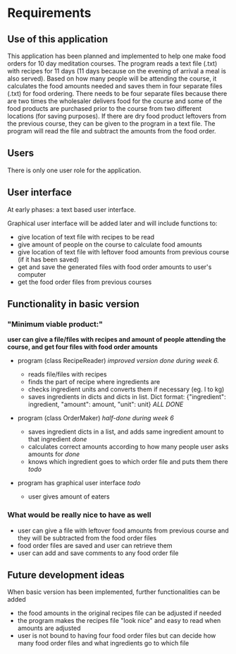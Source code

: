 # Requirements

## Use of this application

 
This application has been planned and implemented to help one make food orders for 10 day meditation courses. The program reads a text file (.txt) with recipes for 11 days (11 days because on the evening of arrival a meal is also served). Based on how many people will be attending the course, it calculates the food amounts needed and saves them in four separate files (.txt) for food ordering. There needs to be four separate files because there are two times the wholesaler delivers food for the course and some of the food products are purchased prior to the course from two different locations (for saving purposes). If there are dry food product leftovers from the previous course, they can be given to the program in a text file. The program will read the file and subtract the amounts from the food order.

## Users

There is only one user role for the application. 


## User interface

At early phases: a text based user interface.

Graphical user interface will be added later and will include functions to:

- give location of text file with recipes to be read
- give amount of people on the course to calculate food amounts
- give location of text file with leftover food amounts from previous course (if it has been saved)
- get and save the generated files with food order amounts to user's computer
- get the food order files from previous courses 


## Functionality in basic version

### "Minimum viable product:"


 **user can give a file/files with recipes and amount of people attending the course, and get four files with food order amounts**

 - program (class RecipeReader) *improved version done during week 6.* 
    - reads file/files with recipes
    - finds the part of recipe where ingredients are
    - checks ingredient units and converts them if necessary (eg. l to kg)
    - saves ingredients in dicts and dicts in list. Dict format: {"ingredient": ingredient, "amount": amount, "unit": unit}
    *ALL DONE*

- program (class OrderMaker) *half-done during week 6*
    - saves ingredient dicts in a list, and adds same ingredient amount to that ingredient *done*
    - calculates correct amounts according to how many people user asks amounts for *done*
    - knows which ingredient goes to which order file and puts them there *todo*

- program has graphical user interface *todo*
    - user gives amount of eaters


### What would be really nice to have as well

- user can give a file with leftover food amounts from previous course and they will be subtracted from the food order files
- food order files are saved and user can retrieve them
- user can add and save comments to any food order file


## Future development ideas

When basic version has been implemented, further functionalities can be added

- the food amounts in the original recipes file can be adjusted if needed
- the program makes the recipes file "look nice" and easy to read when amounts are adjusted
- user is not bound to having four food order files but can decide how many food order files and what ingredients go to which file



